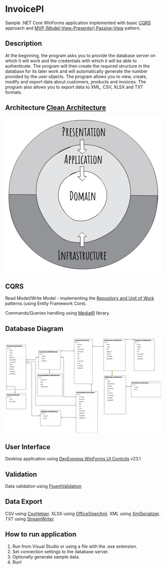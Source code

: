 # InvoicePI
Sample .NET Core WinForms application implemented with basic [CQRS](https://docs.microsoft.com/en-us/azure/architecture/guide/architecture-styles/cqrs) approach and [MVP (Model-View-Presenter) Passive-View](https://martinfowler.com/eaaDev/PassiveScreen.html) pattern.

## Description
At the beginning, the program asks you to provide the database server on which it will work and the credentials with which it will be able to authenticate.
The program will then create the required structure in the database for its later work and will automatically generate the number provided by the user objects.
The program allows you to view, create, modify and export data about customers, products and invoices.
The program also allows you to export data to XML, CSV, XLSX and TXT formats.

## Architecture [Clean Architecture](https://jasontaylor.dev/clean-architecture-getting-started/)

![projects_dependencies](docs/clean_architecture.jpg)

## CQRS

Read Model/Write Model - implementing the [Repository and Unit of Work](https://learn.microsoft.com/en-us/aspnet/mvc/overview/older-versions/getting-started-with-ef-5-using-mvc-4/implementing-the-repository-and-unit-of-work-patterns-in-an-asp-net-mvc-application) patterns (using Entity Framework Core).

Commands/Queries handling using [MediatR](https://github.com/jbogard/MediatR) library.

## Database Diagram

![projects_dependencies](docs/database_diagram.png)

## User Interface

Desktop application using [DevExpress WinForms UI Controls](https://www.devexpress.com/products/net/controls/winforms/) v23.1 

## Validation

Data validation using [FluentValidation](https://github.com/JeremySkinner/FluentValidation)

## Data Export

CSV using [CsvHelper](https://joshclose.github.io/CsvHelper/).
XLSX using [OfficeOpenXml](https://epplussoftware.com/docs/5.8/api/OfficeOpenXml.html).
XML using [XmlSerializer](https://learn.microsoft.com/pl-pl/dotnet/api/system.xml.serialization.xmlserializer?view=net-7.0). 
TXT using [StreamWriter](https://learn.microsoft.com/pl-pl/dotnet/api/system.io.streamwriter?view=net-7.0).

## How to run application
1. Run from Visual Studio or using a file with the .exe extension.
2. Set connection settings to the database server.
2. Optionally generate sample data.
3. Run!
